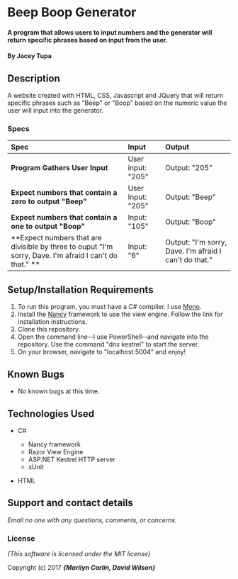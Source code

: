# Beep Boop Generator

#### A program that allows users to input numbers and the generator will return specific phrases based on input from the user.

#### By **Jacey Tupa**

## Description

A website created with HTML, CSS, Javascript and JQuery that will return specific phrases such as "Beep" or "Boop" based on the numeric value the user will input into the generator.


### Specs
| Spec | Input | Output |
| :-------------     | :------------- | :------------- |
| **Program Gathers User Input** | User input: "205" | Output: "205" |
| **Expect numbers that contain a zero to output "Beep"**| User Input: "205" | Output: "Beep" |
| **Expect numbers that contain a one to output "Boop"**| Input: "105" | Output: "Boop" |
| **Expect numbers that are divisible by three to ouput "I'm sorry, Dave. I'm afraid I can't do that." ** | Input: "6" | Output: "I'm sorry, Dave. I'm afraid I can't do that." |

## Setup/Installation Requirements

1. To run this program, you must have a C# compiler. I use [Mono](http://www.mono-project.com).
2. Install the [Nancy](http://nancyfx.org/) framework to use the view engine. Follow the link for installation instructions.
3. Clone this repository.
4. Open the command line--I use PowerShell--and navigate into the repository. Use the command "dnx kestrel" to start the server.
5. On your browser, navigate to "localhost:5004" and enjoy!

## Known Bugs
* No known bugs at this time.

## Technologies Used
* C#
  * Nancy framework
  * Razor View Engine
  * ASP.NET Kestrel HTTP server
  * xUnit

* HTML

## Support and contact details

_Email no one with any questions, comments, or concerns._

### License

*{This software is licensed under the MIT license}*

Copyright (c) 2017 **_{Marilyn Carlin, David Wilson}_**
